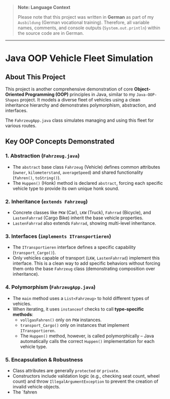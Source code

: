 > **Note: Language Context**
>
> Please note that this project was written in **German** as part of my `Ausbildung` (German vocational training). Therefore, all variable names, comments, and console outputs (`System.out.println`) within the source code are in German.

---

# Java OOP Vehicle Fleet Simulation

## About This Project

This project is another comprehensive demonstration of core **Object-Oriented Programming (OOP)** principles in Java, similar to my `Java-OOP-Shapes` project. It models a diverse fleet of vehicles using a clean inheritance hierarchy and demonstrates polymorphism, abstraction, and interfaces.

The `FahrzeugApp.java` class simulates managing and using this fleet for various routes.

## Key OOP Concepts Demonstrated

### 1. Abstraction (`Fahrzeug.java`)

* The `abstract` base class `Fahrzeug` (Vehicle) defines common attributes (`owner`, `kilometerstand`, `averageSpeed`) and shared functionality (`fahren()`, `toString()`).
* The `Huppen()` (Honk) method is declared `abstract`, forcing each specific vehicle type to provide its own unique honk sound.

### 2. Inheritance (`extends Fahrzeug`)

* Concrete classes like `PKW` (Car), `LKW` (Truck), `Fahrrad` (Bicycle), and `LastenFahrrad` (Cargo Bike) inherit the base vehicle properties.
* `LastenFahrrad` also extends `Fahrrad`, showing multi-level inheritance.

### 3. Interfaces (`implements ITransportieren`)

* The `ITransportieren` interface defines a specific capability (`transport_Cargo()`).
* Only vehicles capable of transport (`LKW`, `LastenFahrrad`) implement this interface. This is a clean way to add specific behaviors without forcing them onto the base `Fahrzeug` class (demonstrating composition over inheritance).

### 4. Polymorphism (`FahrzeugApp.java`)

* The `main` method uses a `List<Fahrzeug>` to hold different types of vehicles.
* When iterating, it uses `instanceof` checks to call **type-specific methods**:
    * `vollgasFahren()` only on `PKW` instances.
    * `transport_Cargo()` only on instances that implement `ITransportieren`.
    * The `Huppen()` method, however, is called polymorphically – Java automatically calls the correct `Huppen()` implementation for each vehicle type.

### 5. Encapsulation & Robustness

* Class attributes are generally `protected` or `private`.
* Constructors include validation logic (e.g., checking seat count, wheel count) and throw `IllegalArgumentException` to prevent the creation of invalid vehicle objects.
* The `fahren
